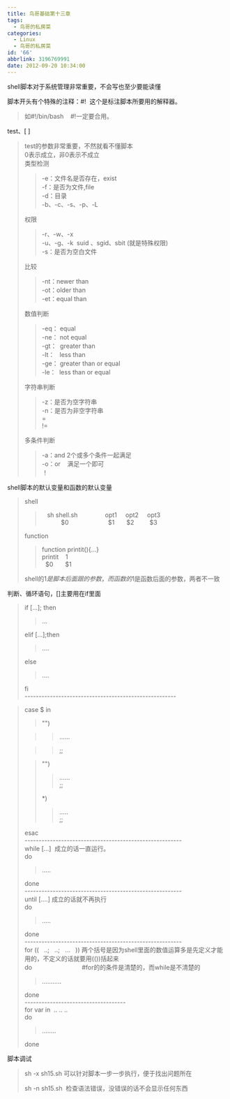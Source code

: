 ```yaml
---
title: 鸟哥基础第十三章
tags:
  - 鸟哥的私房菜
categories:
  - Linux
  - 鸟哥的私房菜
id: '66'
abbrlink: 3196769991
date: 2012-09-20 10:34:00
---
```


shell脚本对于系统管理非常重要，不会写也至少要能读懂  
  
脚本开头有个特殊的注释：#!  这个是标注脚本所要用的解释器。  

> 如#!/bin/bash    #!一定要合用。  

  
test、\[ \]  

> test的参数非常重要，不然就看不懂脚本  
> 0表示成立，非0表示不成立  
> 类型检测  
> 
> > \-e：文件名是否存在，exist  
> > \-f：是否为文件,file  
> > \-d：目录  
> > \-b、-c、-s、-p、-L  
> 
> 权限  
> 
> > \-r、-w、-x  
> > \-u、-g、-k  suid 、sgid、sbit (就是特殊权限)  
> > \-s：是否为空白文件  
> 
> 比较  
> 
> > \-nt：newer than  
> > \-ot：older than  
> > \-et：equal than  
> 
> 数值判断  
> 
> > \-eq： equal  
> > \-ne： not equal  
> > \-gt：  greater than  
> > \-lt：   less than  
> > \-ge： greater than or equal  
> > \-le：  less than or equal  
> 
> 字符串判断  
> 
> > \-z：是否为空字符串  
> > \-n：是否为非空字符串  
> > \=  
> > !=  
> 
> 多条件判断  
> 
> > \-a：and 2个或多个条件一起满足  
> > \-o：or    满足一个即可  
> > ！  
> >   

shell脚本的默认变量和函数的默认变量  

> shell  
> 
> >    sh shell.sh                opt1     opt2     opt3  
> >            $0                       $1       $2         $3  
> 
> function  
> 
> > function printit(){...}  
> > printit    1  
> >   $0       $1  
> 
> shell的$1是脚本后面跟的参数，而函数的$1是函数后面的参数，两者不一致  

  
判断、循环语句，\[\]主要用在if里面  

> if \[...\]; then  
> 
> > ...  
> 
> elif \[...\];then  
> 
> > ....  
> 
> else  
> 
> > ....  
> 
> fi  
> \------------------------------------------------------  

> case $ in  
> 
> > "")  
> 
> > > ......  
> 
> > > ;;  
> 
> > "")  
> > 
> > > ......  
> > > ;;  
> > 
> > \*)  
> > 
> > > .....  
> > > ;;  
> 
> esac  
> \--------------------------------------------------------  
> while \[...\]  成立的话一直运行。  
> do  
> 
> > .....  
> 
> done  
> \--------------------------------------------------------  
> until \[....\] 成立的话就不再执行  
> do  
> 
> > .....  
> 
> done  
> \--------------------------------------------------------  
> for ((   ..;   ..;   ...   )) 两个括号是因为shell里面的数值运算多是先定义才能用的，不定义的话就要用(())括起来  
> do                             #for的的条件是清楚的，而while是不清楚的  
> 
> > ...........  
> 
> done  
> \------------------------------------  
> for var in  .. .. ..  
> do  
> 
> > ........  
> 
> done  

  
脚本调试  

> sh -x sh15.sh 可以针对脚本一步一步执行，便于找出问题所在  
>   
> sh -n sh15.sh  检查语法错误，没错误的话不会显示任何东西